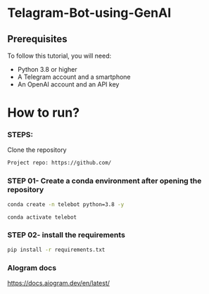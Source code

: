 # Telagram-Bot-using-GenAI


## Prerequisites

To follow this tutorial, you will need:

- Python 3.8 or higher
- A Telegram account and a smartphone
- An OpenAI account and an API key



# How to run?
### STEPS:

Clone the repository

```bash
Project repo: https://github.com/
```
### STEP 01- Create a conda environment after opening the repository

```bash
conda create -n telebot python=3.8 -y
```

```bash
conda activate telebot
```


### STEP 02- install the requirements
```bash
pip install -r requirements.txt
```


### AIogram docs
https://docs.aiogram.dev/en/latest/